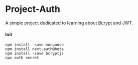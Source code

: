 # Project-Auth
A simple project dedicated to learning about [Bcrypt](https://bcrypt.online/) and JWT.

#### Init
```
npm install -save mongoose
npm install next-auth@beta
npm install -save bcryptjs
npx auth secret
```